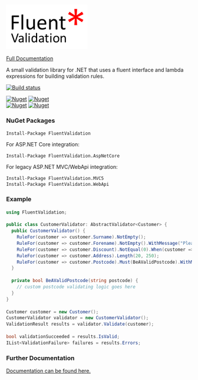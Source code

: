 ![FluentValidation](fv.png)

 [Full Documentation](https://github.com/JeremySkinner/FluentValidation/wiki) 

A small validation library for .NET that uses a fluent interface 
and lambda expressions for building validation rules.

[![Build status](https://ci.appveyor.com/api/projects/status/b9bkth37cdtsifac?svg=true)](https://ci.appveyor.com/project/JeremySkinner/fluentvalidation) 

[![Nuget](https://img.shields.io/nuget/dt/FluentValidation.svg?label=FluentValidation%20Downloads)](https://nuget.org/packages/FluentValidation) 
[![Nuget](https://img.shields.io/nuget/dt/FluentValidation.AspNetCore.svg?label=FluentValidation.AspNetCore%20Downloads)](https://nuget.org/packages/FluentValidation.AspNetCore) <br/>
[![Nuget](https://img.shields.io/nuget/dt/FluentValidation.Mvc5.svg?label=FluentValidation.Mvc5%20Downloads)](https://nuget.org/packages/FluentValidation.Mvc5) 
[![Nuget](https://img.shields.io/nuget/dt/FluentValidation.WebApi.svg?label=FluentValidation.WebApi%20Downloads)](https://nuget.org/packages/FluentValidation.WebApi)

### NuGet Packages

```
Install-Package FluentValidation
```
For ASP.NET Core integration:
```
Install-Package FluentValidation.AspNetCore
```

For legacy ASP.NET MVC/WebApi integration:

```
Install-Package FluentValidation.MVC5
Install-Package FluentValidation.WebApi
```

### Example
```csharp
using FluentValidation;

public class CustomerValidator: AbstractValidator<Customer> {
  public CustomerValidator() {
    RuleFor(customer => customer.Surname).NotEmpty();
    RuleFor(customer => customer.Forename).NotEmpty().WithMessage("Please specify a first name");
    RuleFor(customer => customer.Discount).NotEqual(0).When(customer => customer.HasDiscount);
    RuleFor(customer => customer.Address).Length(20, 250);
    RuleFor(customer => customer.Postcode).Must(BeAValidPostcode).WithMessage("Please specify a valid postcode");
  }

  private bool BeAValidPostcode(string postcode) {
    // custom postcode validating logic goes here
  }
}

Customer customer = new Customer();
CustomerValidator validator = new CustomerValidator();
ValidationResult results = validator.Validate(customer);

bool validationSucceeded = results.IsValid;
IList<ValidationFailure> failures = results.Errors;
```

### Further Documentation

[Documentation can be found here.](https://github.com/JeremySkinner/FluentValidation/wiki) 
